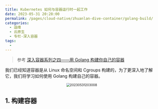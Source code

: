 ```yaml
---
title: Kubernetes 如何与容器运行时一起工作
date: 2023-05-31 20:28:00
permalink: /pages/cloud-native/zhuanlan-dive-container/golang-build/
categories:
  - 运维
  - 云原生
  - 专栏-深入容器
tags:
  - 
---
```


> 参考 [深入容器系列之四——用 Golang 构建你自己的容器](https://zhuanlan.zhihu.com/p/587358696)

我们已经知道容器是从 Linux 命名空间和 Cgroups 构建的，为了更深入地了解它，我们将学习如何使用 Golang 构建自己的容器。

<center><img src="https://notebook-img-1304596351.cos.ap-beijing.myqcloud.com/img/20230531203008.png" alt="20230531203008" style="zoom:75%;" /></center>

## 1. 构建容器

